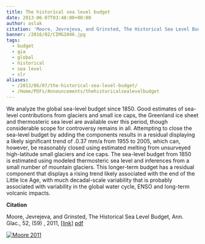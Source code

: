 ```yaml
---
title: The historical sea level budget
date: 2013-06-07T03:48:00+00:00
author: aslak
citation: 'Moore, Jevrejeva, and Grinsted, The Historical Sea Level Budget, Ann. Glac., 52, (59) , 2011'
banner: /2016/02/CIMG1046.jpg
tags:
  - budget
  - gia
  - global
  - historical
  - sea level
  - slr
aliases:
  - /2013/06/07/the-historical-sea-level-budget/
  - /Home/PDFs/Announcements/thehistoricalsealevelbudget
---
```


We analyze the global sea-level budget since 1850. Good estimates of sea-level contributions from glaciers and small ice caps, the Greenland ice sheet and thermosteric sea level are available over this period, though considerable scope for controversy remains in all. <!--more-->  Attempting to close the sea-level budget by adding the components results in a residual displaying a likely significant trend of .0.37 mm/a from 1955 to 2005, which can, however, be reasonably closed using estimated melting from unsurveyed high-latitude small glaciers and ice caps. The sea-level budget from 1850 is estimated using modeled thermosteric sea level and inferences from a small number of mountain glaciers. This longer-term budget has a residual component that displays a rising trend likely associated with the end of the Little Ice Age, with much decadal-scale variability that is probably associated with variability in the global water cycle, ENSO and long-term volcanic impacts.

**Citation**

Moore, Jevrejeva, and Grinsted, The Historical Sea Level Budget, Ann. Glac., 52, (59) , 2011, [[link](http://www.igsoc.org/annals/v52/59/a59a019.pdf)] [pdf](/2016/03/moore-annals11-historical-sea-level-budget)



[![Moore 2011](/2016/02/moore2011.png)](/2016/02/moore2011.png)
